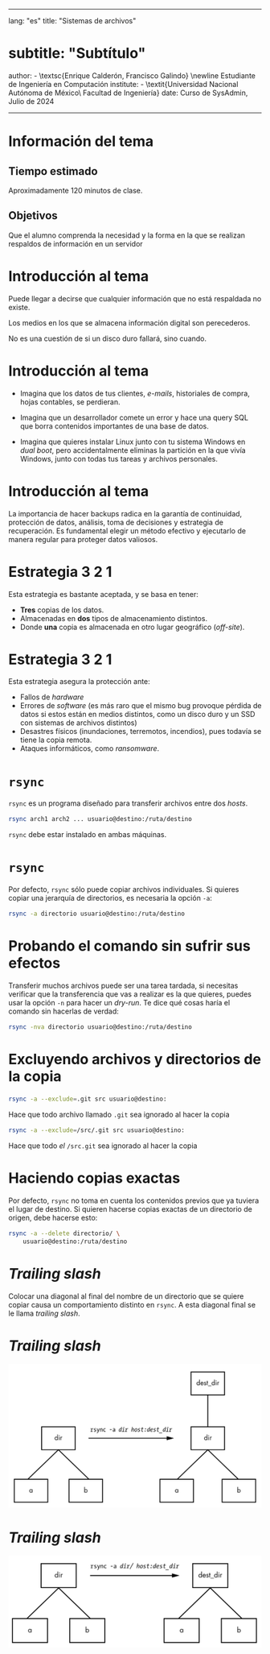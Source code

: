 
---
lang: "es"
title: "Sistemas de archivos"
# subtitle: "Subtítulo"
author:
    - \textsc{Enrique Calderón, Francisco Galindo} \newline Estudiante de Ingeniería en
      Computación
institute:
    - \textit{Universidad Nacional Autónoma de México\\ Facultad de Ingeniería}
date: Curso de SysAdmin, Julio de 2024

---

# Información del tema

## Tiempo estimado

Aproximadamente 120 minutos de clase.

## Objetivos

Que el alumno comprenda la necesidad y la forma en la que se realizan respaldos
de información en un servidor

# Introducción al tema

Puede llegar a decirse que cualquier información que no está respaldada no
existe.

Los medios en los que se almacena información digital son perecederos.

No es una cuestión de si un disco duro fallará, sino cuando.

# Introducción al tema

- Imagina que los datos de tus clientes, *e-mails*, historiales de compra, hojas
contables, se perdieran.

- Imagina que un desarrollador comete un error y hace una query SQL que borra
contenidos importantes de una base de datos.

- Imagina que quieres instalar Linux junto con tu sistema Windows en  *dual
  boot*, pero accidentalmente eliminas la partición en la que vivía Windows,
  junto con todas tus tareas y archivos personales.

# Introducción al tema

La importancia de hacer backups radica en la garantía de continuidad, protección
de datos, análisis, toma de decisiones y estrategia de recuperación. Es
fundamental elegir un método efectivo y ejecutarlo de manera regular para
proteger datos valiosos.

# Estrategia 3 2 1

Esta estrategia es bastante aceptada, y se basa en tener:

- **Tres** copias de los datos.
- Almacenadas en **dos** tipos de almacenamiento distintos.
- Donde **una** copia es almacenada en otro lugar geográfico (*off-site*).

# Estrategia 3 2 1

Esta estrategia asegura la protección ante:

- Fallos de *hardware*
- Errores de *software* (es más raro que el mismo bug provoque pérdida de datos
  si estos están en medios distintos, como un disco duro y un SSD con sistemas
  de archivos distintos)
- Desastres físicos (inundaciones, terremotos, incendios), pues todavía se tiene
  la copia remota.
- Ataques informáticos, como *ransomware*.

# `rsync`

`rsync` es un programa diseñado para transferir archivos entre dos *hosts*. 

```sh
rsync arch1 arch2 ... usuario@destino:/ruta/destino
```

`rsync` debe estar instalado en ambas máquinas.

# `rsync`

Por defecto, `rsync` sólo puede copiar archivos individuales. Si quieres copiar
una jerarquía de directorios, es necesaria la opción `-a`:

```sh
rsync -a directorio usuario@destino:/ruta/destino
```

# Probando el comando sin sufrir sus efectos

Transferir muchos archivos puede ser una tarea tardada, si necesitas verificar
que la transferencia que vas a realizar es la que quieres, puedes usar la opción
`-n` para hacer un *dry-run*. Te dice qué cosas haría el comando sin hacerlas de
verdad:

```sh
rsync -nva directorio usuario@destino:/ruta/destino
```

# Excluyendo archivos y directorios de la copia

```sh
rsync -a --exclude=.git src usuario@destino:
```

Hace que todo archivo llamado `.git` sea ignorado al hacer la copia

```sh
rsync -a --exclude=/src/.git src usuario@destino:
```

Hace que todo *el* `/src.git` sea ignorado al hacer la copia

# Haciendo copias exactas

Por defecto, `rsync` no toma en cuenta los contenidos previos que ya tuviera el
lugar de destino. Si quieren hacerse copias exactas de un directorio de origen,
debe hacerse esto:

```sh
rsync -a --delete directorio/ \
    usuario@destino:/ruta/destino
```

# *Trailing slash*

Colocar una diagonal al final del nombre de un directorio que se quiere copiar
causa un comportamiento distinto en `rsync`. A esta diagonal final se le llama
*trailing slash*.

# *Trailing slash*

![Copia normal con `rsync`](./img/rsync-normal.png)

# *Trailing slash*

![Copia normal con `rsync` usando el *trailing slash*](./img/rsync-trailing.png)
